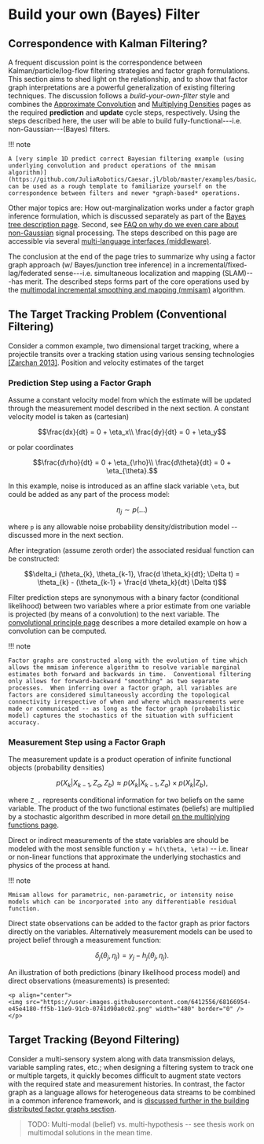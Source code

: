 # Build your own (Bayes) Filter

## Correspondence with Kalman Filtering?

A frequent discussion point is the correspondence between Kalman/particle/log-flow filtering strategies and factor graph formulations.  This section aims to shed light on the relationship, and to show that factor graph interpretations are a powerful generalization of existing filtering techniques.  The discussion follows a *build-your-own-filter* style and combines the [Approximate Convolution](https://www.juliarobotics.org/Caesar.jl/latest/principles/approxConvDensities/) and [Multiplying Densities](https://www.juliarobotics.org/Caesar.jl/latest/principles/multiplyingDensities/) pages as the required **prediction** and **update** cycle steps, respectively.  Using the steps described here, the user will be able to build fully-functional---i.e. non-Gaussian---(Bayes) filters.  

!!! note

    A [very simple 1D predict correct Bayesian filtering example (using underlying convolution and product operations of the mmisam algorithm)](https://github.com/JuliaRobotics/Caesar.jl/blob/master/examples/basic/BayesFilter1D.jl) can be used as a rough template to familiarize yourself on the correspondence between filters and newer *graph-based* operations.

Other major topics are:  How out-marginalization works under a factor graph inference formulation, which is discussed separately as part of the [Bayes tree description page](https://www.juliarobotics.org/Caesar.jl/latest/principles/bayestreePrinciples/).  Second, see [FAQ on why do we even care about non-Gaussian](https://www.juliarobotics.org/Caesar.jl/latest/faq/#Why/Where-does-non-Gaussian-data-come-from?-1) signal processing.  The steps described on this page are accessible via several [multi-language interfaces (middleware)](https://www.juliarobotics.org/Caesar.jl/latest/concepts/multilang/#).

The conclusion at the end of the page tries to summarize why using a factor graph approach (w/ Bayes/junction tree inference) in a incremental/fixed-lag/federated sense---i.e. simultaneous localization and mapping (SLAM)---has merit.  The described steps forms part of the core operations used by the [multimodal incremental smoothing and mapping (mmisam)](https://www.juliarobotics.org/Caesar.jl/latest/concepts/mmisam_alg/) algorithm.

## The Target Tracking Problem (Conventional Filtering)

Consider a common example, two dimensional target tracking, where a projectile transits over a tracking station using various sensing technologies [[Zarchan 2013]](https://www.juliarobotics.org/Caesar.jl/latest/refs/literature/).  Position and velocity estimates of the target

### Prediction Step using a Factor Graph

Assume a constant velocity model from which the estimate will be updated through the measurement model described in the next section.  A constant velocity model is taken as (cartesian)
```math
\frac{dx}{dt} = 0 + \eta_x\\
\frac{dy}{dt} = 0 + \eta_y
```

or polar coordinates
```math
\frac{d\rho}{dt} = 0 + \eta_{\rho}\\
\frac{d\theta}{dt} = 0 + \eta_{\theta}.
```

In this example, noise is introduced as an affine slack variable `\eta`, but could be added as any part of the process model:
```math
\eta_j \sim p(...)
```

where `p` is any allowable noise probability density/distribution model -- discussed more in the next section.

After integration (assume zeroth order) the associated residual function can be constructed:
```math
\delta_i (\theta_{k}, \theta_{k-1}, \frac{d \theta_k}{dt}; \Delta t) = \theta_{k} - (\theta_{k-1} + \frac{d \theta_k}{dt} \Delta t)
```

Filter prediction steps are synonymous with a binary factor (conditional likelihood) between two variables where a prior estimate from one variable is projected (by means of a convolution) to the next variable.  The [convolutional principle page](https://www.juliarobotics.org/Caesar.jl/latest/principles/approxConvDensities/) describes a more detailed example on how a convolution can be computed.

!!! note

    Factor graphs are constructed along with the evolution of time which allows the mmisam inference algorithm to resolve variable marginal estimates both forward and backwards in time.  Conventional filtering only allows for forward-backward "smoothing" as two separate processes.  When inferring over a factor graph, all variables are factors are considered simultaneously according the topological connectivity irrespective of when and where which measurements were made or communicated -- as long as the factor graph (probabilistic model) captures the stochastics of the situation with sufficient accuracy.   

### Measurement Step using a Factor Graph

The measurement update is a product operation of infinite functional objects (probability densities)
```math
p(X_k | X_{k-1}, Z_a, Z_b) \approx p(X_k | X_{k-1}, Z_a) \times p(X_k | Z_b),
```

where `Z_.` represents conditional information for two beliefs on the same variable.  The product of the two functional estimates (beliefs) are multiplied by a stochastic algorithm described in more detail [on the multiplying functions page](https://www.juliarobotics.org/Caesar.jl/latest/principles/multiplyingDensities/).

Direct or indirect measurements of the state variables are should be modeled with the most sensible function `y = h(\theta, \eta)` -- i.e. linear or non-linear functions that approximate the underlying stochastics and physics of the process at hand.  

!!! note

    Mmisam allows for parametric, non-parametric, or intensity noise models which can be incorporated into any differentiable residual function.

Direct state observations can be added to the factor graph as prior factors directly on the variables.  Alternatively measurement models can be used to project belief through a measurement function:
```math
\delta_j(\theta_j, \eta_j) = y_j - h_j(\theta_j, \eta_j).
```

An illustration of both predictions (binary likelihood process model) and direct observations (measurements) is presented:

```@raw html
<p align="center">
<img src="https://user-images.githubusercontent.com/6412556/68166954-e45e4180-ff5b-11e9-91cb-0741d90a0c02.png" width="480" border="0" />
</p>
```

## Target Tracking (Beyond Filtering)

Consider a multi-sensory system along with data transmission delays, variable sampling rates, etc.;  when designing a filtering system to track one or multiple targets, it quickly becomes difficult to augment state vectors with the required state and measurement histories.  In contrast, the factor graph as a language allows for heterogeneous data streams to be combined in a common inference framework, and is [discussed further in the building distributed factor graphs section](http://www.juliarobotics.org/Caesar.jl/latest/concepts/building_graphs/).  

> TODO: Multi-modal (belief) vs. multi-hypothesis -- see thesis work on multimodal solutions in the mean time.
